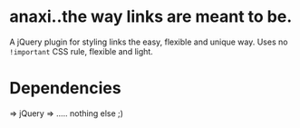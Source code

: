 # anaxi..the way links are meant to be.
A jQuery plugin for styling links the easy, flexible and unique way. Uses no <code>!important</code> CSS rule, flexible and light.
# Dependencies
=> jQuery
=> ..... nothing else ;)
